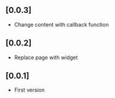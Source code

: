 ## [0.0.3]

* Change content with callback function

## [0.0.2]

* Replace page with widget

## [0.0.1] 

* First version